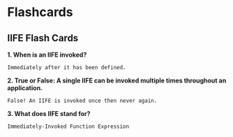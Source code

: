 # **Flashcards**

## **IIFE Flash Cards**

**1. When is an IIFE invoked?**

    Immediately after it has been defined.

**2. True or False: A single IIFE can be invoked multiple times throughout an application.**

    False! An IIFE is invoked once then never again.

**3. What does IIFE stand for?**

    Immediately-Invoked Function Expression
